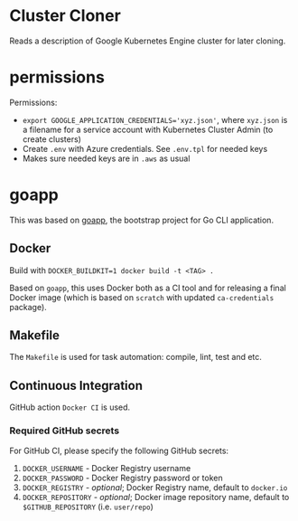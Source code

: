 # Cluster Cloner
Reads a description of Google Kubernetes Engine cluster for later cloning.

# permissions

Permissions:

- `export GOOGLE_APPLICATION_CREDENTIALS='xyz.json'`, where `xyz.json` is a filename for a service account with  Kubernetes Cluster Admin (to create clusters)
- Create `.env` with Azure credentials. See `.env.tpl` for needed keys
- Makes sure needed keys are in `.aws` as usual



# goapp
This was based on [goapp](https://github.com/alexei-led/goapp), the bootstrap project for Go CLI application.

## Docker
Build with `DOCKER_BUILDKIT=1 docker build -t <TAG> .`

Based on `goapp`, this uses Docker both as a CI tool and for releasing a final Docker image 
(which is based on `scratch` with updated `ca-credentials` package).

## Makefile

The `Makefile` is used for task automation: compile, lint, test and etc.

## Continuous Integration

GitHub action `Docker CI` is used.

### Required GitHub secrets

For GitHub CI, please specify the following GitHub secrets:

1. `DOCKER_USERNAME` - Docker Registry username
2. `DOCKER_PASSWORD` - Docker Registry password or token
3. `DOCKER_REGISTRY` - _optional_; Docker Registry name, default to `docker.io`
4. `DOCKER_REPOSITORY` - _optional_; Docker image repository name, default to `$GITHUB_REPOSITORY` (i.e. `user/repo`)
